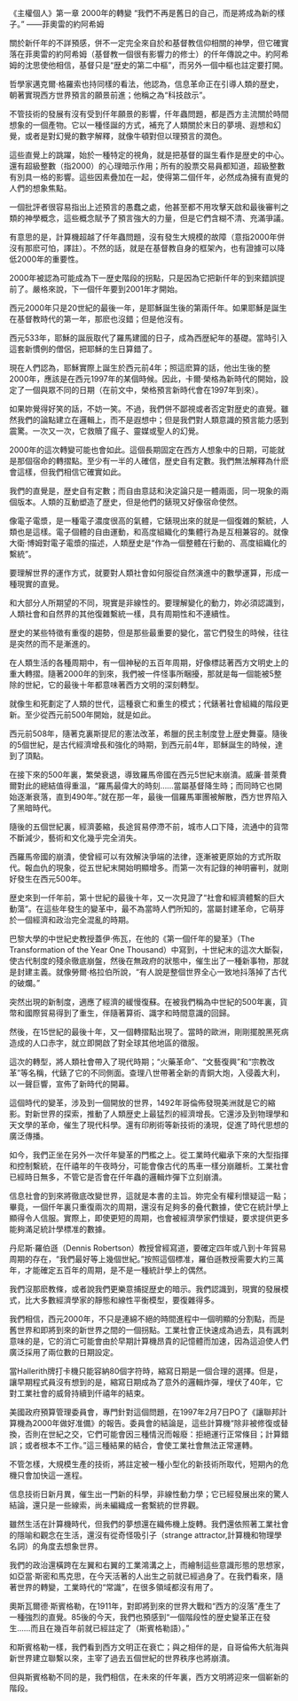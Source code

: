 《主權個人》第一章
2000年的轉變
“我們不再是舊日的自己，而是將成為新的樣子。”­
——菲奧雷的約阿希姆
 

關於新仟年的不詳預感，併不一定完全來自於和基督教信仰相關的神學，但它確實落在菲奧雷的約阿希姆（基督教一個很有影響力的修士）的仟年傳說之中。約阿希姆的沈思使他相信，基督只是“歴史的第二中樞”，而另外一個中樞也註定要打開。

哲學家邁克爾·格羅索也持同樣的看法，他認為，信息革命正在引導人類的歴史，朝著實現西方世界預言的願景前進；他稱之為“科技啟示”。

不管技術的發展有沒有受到仟年願景的影響，仟年蟲問題，都是西方主流關於時間想象的一個產物。它以一種怪誕的方式，補充了人類關於末日的夢境、遐想和幻覺，或者是對幻覺的數字解釋，就像牛頓對但以理預言的潤色。

這些直覺上的跳躍，始於一種特定的視角，就是把基督的誕生看作是歴史的中心。還有超級整數（指2000）的心理暗示作用；所有的股票交易員都知道，超級整數有別具一格的影響。這些因素疊加在一起，使得第二個仟年，必然成為擁有直覺的人們的想象焦點。

一個批評者很容易指出上述預言的愚蠢之處，他甚至都不用攻擊天啟和最後審判之類的神學概念，這些概念賦予了預言強大的力量，但是它們含糊不清、充滿爭議。

有意思的是，計算機超越了仟年蟲問題，沒有發生大規模的故障（意指2000年併沒有那麽可怕，譯註）。不然的話，就是在基督教自身的框架內，也有證據可以降低2000年的重要性。

2000年被認為可能成為下一歴史階段的拐點，只是因為它把新仟年的到來錯誤提前了。嚴格來說，下一個仟年要到2001年才開始。

西元2000年只是20世紀的最後一年，是耶穌誕生後的第兩仟年。如果耶穌是誕生在基督教時代的第一年，那麽也沒錯；但是他沒有。

西元533年，耶穌的誕辰取代了羅馬建國的日子，成為西歴紀年的基礎。當時引入這套新慣例的僧侶，把耶穌的生日算錯了。

現在人們認為，耶穌實際上誕生於西元前4年；照這麽算的話，他出生後的整2000年，應該是在西元1997年的某個時候。因此，卡爾·榮格為新時代的開始，設定了一個與眾不同的日期（在前文中，榮格預言新時代會在1997年到來）。

如果妳覺得好笑的話，不妨一笑。不過，我們併不鄙視或者否定對歴史的直覺。雖然我們的論點建立在邏輯上，而不是遐想中；但是我們對人類意識的預言能力感到震驚。一次又一次，它救贖了瘋子、靈媒或聖人的幻覺。

2000年的這次轉變可能也會如此。這個長期固定在西方人想象中的日期，可能就是那個宿命的轉摺點。至少有一半的人確信，歴史自有定數。我們無法解釋為什麽會這樣，但我們相信它確實如此。

我們的直覺是，歴史自有定數；而自由意誌和決定論只是一體兩面，同一現象的兩個版本。人類的互動塑造了歴史，但是他們的錶現又好像宿命使然。

像電子電漿，是一種電子濃度很高的氣體，它錶現出來的就是一個復雜的繫統，人類也是這樣。電子個體的自由運動，和高度組織化的集體行為是互相兼容的。就像大衛·博姆對電子電漿的描述，人類歴史是“作為一個整體在行動的、高度組織化的繫統”。

要理解世界的運作方式，就要對人類社會如何服從自然演進中的數學運算，形成一種現實的直覺。

和大部分人所期望的不同，現實是非線性的。要理解變化的動力，妳必須認識到，人類社會和自然界的其他復雜繫統一樣，具有周期性和不連續性。

歴史的某些特徵有重復的趨勢，但是那些最重要的變化，當它們發生的時候，往往是突然的而不是漸進的。

在人類生活的各種周期中，有一個神秘的五百年周期，好像標誌著西方文明史上的重大轉摺。隨著2000年的到來，我們被一件怪事所睏擾，那就是每一個能被5整除的世紀，它的最後十年都意味著西方文明的深刻轉型。

就像生和死劃定了人類的世代，這種衰亡和重生的模式；代錶著社會組織的階段更新。至少從西元前500年開始，就是如此。

西元前508年，隨著克裏斯提尼的憲法改革，希臘的民主制度登上歴史舞臺。隨後的5個世紀，是古代經濟增長和強化的時期，到西元前4年，耶穌誕生的時候，達到了頂點。

在接下來的500年裏，繁榮衰退，導致羅馬帝國在西元5世紀末崩潰。威廉·普萊費爾對此的總結值得重溫，“羅馬最偉大的時刻……當屬基督降生時；而同時它也開始逐漸衰落，直到490年。”就在那一年，最後一個羅馬軍團被解散，西方世界陷入了黑暗時代。

隨後的五個世紀裏，經濟萎縮，長途貿易停滯不前，城市人口下降，流通中的貨幣不斷減少，藝術和文化幾乎完全消失。

西羅馬帝國的崩潰，使曾經可以有效解決爭端的法律，逐漸被更原始的方式所取代。報血仇的現象，從五世紀末開始明顯增多。而第一次有記錄的神明審判，就剛好發生在西元500年。

歴史來到一仟年前，第十世紀的最後十年，又一次見證了“社會和經濟體繫的巨大動蕩”。在這些年發生的變革中，最不為當時人們所知的，當屬封建革命，它萌芽於一個經濟和政治完全混亂的時期。

巴黎大學的中世紀史教授蓋伊·佈瓦，在他的《第一個仟年的變革》（The Transformation of the Year One Thousand）中寫到，十世紀末的這次大斷裂，使古代制度的殘余徹底崩盤，然後在無政府的狀態中，催生出了一種新事物，那就是封建主義。就像勞爾·格拉伯所說，“有人說是整個世界全心一致地抖落掉了古代的破爛。”

突然出現的新制度，適應了經濟的緩慢復蘇。在被我們稱為中世紀的500年裏，貨幣和國際貿易得到了重生，伴隨著算術、識字和時間意識的回歸。

然後，在15世紀的最後十年，又一個轉摺點出現了。當時的歐洲，剛剛擺脫黑死病造成的人口赤字，就立即開啟了對全球其他地區的徵服。

這次的轉型，將人類社會帶入了現代時期；“火藥革命”、“文藝復興”和“宗教改革”等名稱，代錶了它的不同側面。查理八世帶著全新的青銅大炮，入侵義大利，以一聲巨響，宣佈了新時代的開幕。

這個時代的變革，涉及到一個開放的世界，1492年哥倫佈發現美洲就是它的縮影。對新世界的探索，推動了人類歴史上最猛烈的經濟增長。它還涉及到物理學和天文學的革命，催生了現代科學。還有印刷術等新技術的湧現，促進了時代思想的廣泛傳播。

如今，我們正坐在另外一次仟年變革的門檻之上。從工業時代繼承下來的大型指揮和控制繫統，在仟禧年的午夜時分，可能會像古代的馬車一樣分崩離析。工業社會已經時日無多，不管它是否會在仟年蟲的邏輯炸彈下立刻崩潰。

信息社會的到來將徹底改變世界，這就是本書的主旨。妳完全有權利懷疑這一點；畢竟，一個仟年裏只重復兩次的周期，還沒有足夠多的叠代數據，使它在統計學上顯得令人信服。實際上，即使更短的周期，也會被經濟學家們懷疑，要求提供更多能夠滿足統計學標准的數據。

丹尼斯·羅伯遜（Dennis Robertson）教授曾經寫道，要確定四年或八到十年貿易周期的存在，“我們最好等上幾個世紀。”按照這個標准，羅伯遜教授需要大約三萬年，才能確定五百年的周期，是不是一種統計學上的偶然。

我們沒那麽教條，或者說我們更樂意捕捉歴史的暗示。我們認識到，現實的發展模式，比大多數經濟學家的靜態和線性平衡模型，要復雜得多。

我們相信，西元2000年，不只是連綿不絕的時間進程中一個明顯的分割點，而是舊世界和即將到來的新世界之間的一個拐點。工業社會正快速成為過去，具有諷刺意味的是，它的消亡可能會由於早期計算機昂貴的記憶體而加速，因為這迫使人們廣泛採用了兩位數的日期設定。

當Hallerith牌打卡機只能容納80個字符時，縮寫日期是一個合理的選擇。但是，讓早期程式員沒有想到的是，縮寫日期成為了意外的邏輯炸彈，埋伏了40年，它對工業社會的威脅持續到仟禧年的結束。

美國政府預算管理委員會，專門針對這個問題，在1997年2月7日PO了《讓聯邦計算機為2000年做好准備》的報告。委員會的結論是，這些計算機“除非被修復或替換，否則在世紀之交，它們可能會因三種情況而報廢：拒絕運行正常條目；計算錯誤；或者根本不工作。”這三種結果的結合，會使工業社會無法正常運轉。

不管怎樣，大規模生產的技術，將註定被一種小型化的新技術所取代，短期內的危機只會加快這一進程。

信息技術日新月異，催生出一門新的科學，非線性動力學；它已經發展出來的驚人結論，還只是一些線索，尚未編織成一套繫統的世界觀。

雖然生活在計算機時代，但我們的夢想還在織佈機上旋轉。我們還依照著工業社會的隱喻和觀念在生活，還沒有從奇怪吸引子（strange attractor,計算機和物理學名詞）的角度去想象世界。

我們的政治還橫跨在左翼和右翼的工業鴻溝之上，而繪制這些意識形態的思想家，如亞當·斯密和馬克思，在今天活著的人出生之前就已經過身了。在我們看來，隨著世界的轉變，工業時代的“常識”，在很多領域都沒有用了。

奧斯瓦爾德·斯賓格勒，在1911年，對即將到來的世界大戰和“西方的沒落”產生了一種強烈的直覺。85後的今天，我們也預感到“一個階段性的歴史變革正在發生……而且在幾百年前就已經註定了（斯賓格勒語）。”

和斯賓格勒一樣，我們看到西方文明正在衰亡；與之相伴的是，自哥倫佈大航海與新世界建立聯繫以來，主宰了過去五個世紀的世界秩序也將崩潰。

但與斯賓格勒不同的是，我們相信，在未來的仟年裏，西方文明將迎來一個嶄新的階段。
